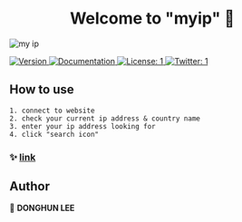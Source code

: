 <h1 align="center">Welcome to "myip" 👋</h1>


![my ip](https://user-images.githubusercontent.com/57176544/226506134-1268fbcc-58e7-4606-98b0-aebc38e2e12c.png)

<p>
  <a href="https://www.npmjs.com/package/1" target="_blank">
    <img alt="Version" src="https://img.shields.io/npm/v/1.svg">
  </a>
  <a href="1" target="_blank">
    <img alt="Documentation" src="https://img.shields.io/badge/documentation-yes-brightgreen.svg" />
  </a>
  <a href="1" target="_blank">
    <img alt="License: 1" src="https://img.shields.io/badge/License-1-yellow.svg" />
  </a>
  <a href="https://twitter.com/1" target="_blank">
    <img alt="Twitter: 1" src="https://img.shields.io/twitter/follow/1.svg?style=social" />
  </a>
</p>

## How to use

```
1. connect to website
2. check your current ip address & country name 
3. enter your ip address looking for 
4. click "search icon"
```
### ✨ [link]("http://35.168.7.29/my-ip-address")

## Author

👤 **DONGHUN LEE**

